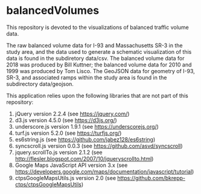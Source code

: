 # balancedVolumes

This repository is devoted to the visualizations of balanced traffic volume data.

The raw balanced volume data for I-93 and Massachusetts SR-3 in the study area, and the data used to generate a schematic visualization of this data is found in the subdiretory data/csv. The balanced volume data for 2018 was produced by Bill Kuttner; the balanced volume data for 2010 and 1999 was produced by Tom Lisco. The GeoJSON data for geometry of I-93, SR-3, and associated ramps within the study area is found in the subdirectory data/geojson.

This application relies upon the following libraries that are not part of this repository:
1. jQuery version 2.2.4 (see https://jquery.com/)
2. d3.js version 4.5.0 (see https://d3js.org/)
3. underscore.js version 1.9.1 (see https://underscorejs.org/)
4. turf.js version 5.2.0 (see https://turfjs.org/)
5. es6string.js (see https://github.com/jabez128/es6string)
6. syncscroll.js version 0.0.3 (see https://github.com/asvd/syncscroll)
7. jquery.scrollTo.js version 2.1.2 (see http://flesler.blogspot.com/2007/10/jqueryscrollto.html)
8. Google Maps JavaScript API version 3.x (see https://developers.google.com/maps/documentation/javascript/tutorial)
9. ctpsGoogleMapsUtils.js version 2.0 (see https://github.com/bkrepp-ctps/ctpsGoogleMapsUtils)
